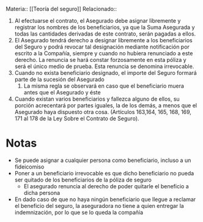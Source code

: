 Materia:: [[Teoría del seguro]]
Relacionado:: 
1. Al efectuarse el contrato, el Asegurado debe asignar libremente y registrar los nombres de los beneficiarios, ya que la Suma Asegurada y todas las cantidades derivadas de este contrato, serán pagadas a ellos.   
2. El Asegurado tendrá derecho a designar libremente a los beneficiarios del Seguro y podrá revocar tal designación mediante notificación por escrito a la Compañía, siempre y cuando no hubiera renunciado a este derecho. La renuncia se hará constar forzosamente en esta póliza y será el único medio de prueba. Esta renuncia se denomina irrevocable. 
3. Cuando no exista beneficiario designado, el importe del Seguro formará parte de la sucesión del Asegurado 
	1. La misma regla se observará en caso que el beneficiario muera antes que el Asegurado y éste   
4. Cuando existan varios beneficiarios y fallezca alguno de ellos, su porción acrecentará por partes iguales, la de los demás, a menos que el Asegurado haya dispuesto otra cosa. (Artículos 163,164, 165, 168, 169, 171 al 178 de la Ley Sobre el Contrato de Seguro).
# Notas 
- Se puede asignar a cualquier persona como beneficiario, incluso a un fideicomiso
- Poner a un beneficiario irrevocable es que dicho beneficiario no pueda ser quitado de los beneficiarios de la póliza de seguro 
	- El asegurado renuncia al derecho de poder quitarle el beneficio a dicha persona 
- En dado caso de que no haya ningún beneficiario que llegue a reclamar el beneficio del seguro, la aseguradora no tiene a quien entregar la indemnización, por lo que se lo queda la compañía 